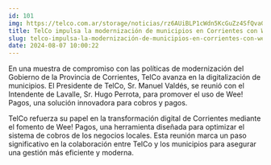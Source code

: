 ```yaml
---
id: 101
img: https://telco.com.ar/storage/noticias/rz6AUiBLP1cWdn5KcGuZz4SfQvaGx3AJLqXgiTzL.jpeg
title: TelCo impulsa la modernización de municipios en Corrientes con Wee!
slug: telco-impulsa-la-modernización-de-municipios-en-corrientes-con-wee!
date: 2024-08-07 10:00:22
---
```


En una muestra de compromiso con las políticas de modernización del Gobierno de la Provincia de Corrientes, TelCo avanza en la digitalización de municipios. El Presidente de TelCo, Sr. Manuel Valdés, se reunió con el Intendente de Lavalle, Sr. Hugo Perrota, para promover el uso de Wee! Pagos, una solución innovadora para cobros y pagos.

TelCo refuerza su papel en la transformación digital de Corrientes mediante el fomento de Wee! Pagos, una herramienta diseñada para optimizar el sistema de cobros de los negocios locales. Esta reunión marca un paso significativo en la colaboración entre TelCo y los municipios para asegurar una gestión más eficiente y moderna.
